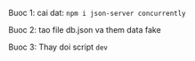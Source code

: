 Buoc 1: cai dat:
`npm i json-server concurrently`

Buoc 2: tao file db.json va them data fake

Buoc 3: Thay doi script `dev`
